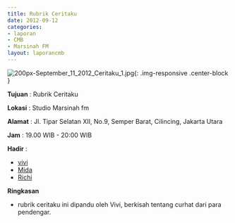 ```yaml
---
title: Rubrik Ceritaku
date: 2012-09-12
categories:
- laporan
- CMB
- Marsinah FM
layout: laporancmb
---
```


![200px-September_11_2012_Ceritaku_1.jpg](/uploads/200px-September_11_2012_Ceritaku_1.jpg){: .img-responsive .center-block }


**Tujuan** : Rubrik Ceritaku 

**Lokasi** : Studio Marsinah fm 

**Alamat** : Jl. Tipar Selatan XII, No.9, Semper Barat, Cilincing, Jakarta Utara 

**Jam** : 	19.00 WIB - 20:00 WIB 

**Hadir** :
* [vivi](http://wiki.ciptamedia.org/wiki/vivi)
* [Mida](http://wiki.ciptamedia.org/wiki/Mida)
* [Richi](http://wiki.ciptamedia.org/wiki/Richi)

**Ringkasan**  
* rubrik ceritaku ini dipandu oleh Vivi, berkisah tentang curhat dari para pendengar.
